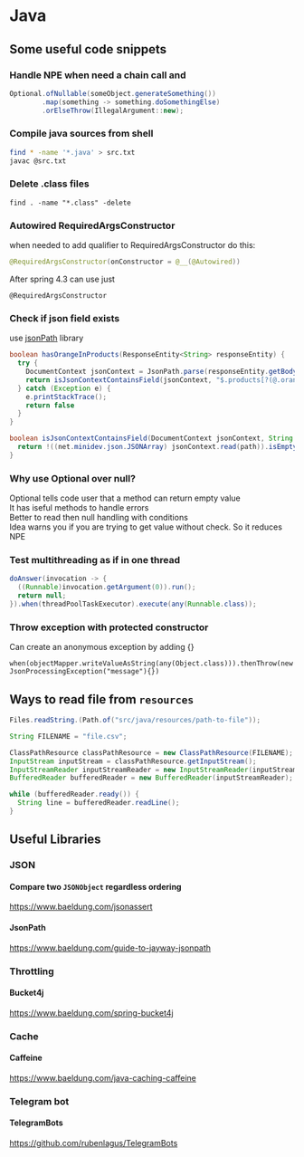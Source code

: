 # Java

## Some useful code snippets

### Handle NPE when need a chain call and 
```java
Optional.ofNullable(someObject.generateSomething())
        .map(something -> something.doSomethingElse)
        .orElseThrow(IllegalArgument::new);
```

### Compile java sources from shell
```bash
find * -name '*.java' > src.txt
javac @src.txt
```

### Delete .class files
```
find . -name "*.class" -delete
```

### Autowired RequiredArgsConstructor
when needed to add qualifier to RequiredArgsConstructor do this:
```java
@RequiredArgsConstructor(onConstructor = @__(@Autowired))
```

After spring 4.3 can use just
```
@RequiredArgsConstructor
```

### Check if json field exists
use [jsonPath](https://www.baeldung.com/guide-to-jayway-jsonpath) library
```java
boolean hasOrangeInProducts(ResponseEntity<String> responseEntity) {
  try {
    DocumentContext jsonContext = JsonPath.parse(responseEntity.getBody());
    return isJsonContextContainsField(jsonContext, "$.products[?(@.orangeCount)].orangeCount");
  } catch (Exception e) {
    e.printStackTrace();
    return false
  }
}

boolean isJsonContextContainsField(DocumentContext jsonContext, String path) {
  return !((net.minidev.json.JSONArray) jsonContext.read(path)).isEmpty();
}
```

### Why use Optional over null?
Optional tells code user that a method can return empty value  
It has iseful methods to handle errors  
Better to read then null handling with conditions  
Idea warns you if you are trying to get value without check. So it reduces NPE  

### Test multithreading as if in one thread
```java
doAnswer(invocation -> {
  ((Runnable)invocation.getArgument(0)).run();
  return null;
}).when(threadPoolTaskExecutor).execute(any(Runnable.class));
```

### Throw exception with protected constructor
Can create an anonymous exception by adding {}
```
when(objectMapper.writeValueAsString(any(Object.class))).thenThrow(new JsonProcessingException("message"){})
```

## Ways to read file from `resources`
```java
Files.readString.(Path.of("src/java/resources/path-to-file"));
```

```java
String FILENAME = "file.csv";

ClassPathResource classPathResource = new ClassPathResource(FILENAME);
InputStream inputStream = classPathResource.getInputStream();
InputStreamReader inputStreamReader = new InputStreamReader(inputStream);
BufferedReader bufferedReader = new BufferedReader(inputStreamReader);

while (bufferedReader.ready()) {
  String line = bufferedReader.readLine();
}
```

## Useful Libraries
### JSON
#### Compare two `JSONObject` regardless ordering
https://www.baeldung.com/jsonassert

#### JsonPath
https://www.baeldung.com/guide-to-jayway-jsonpath

### Throttling
#### Bucket4j
https://www.baeldung.com/spring-bucket4j


### Cache
#### Caffeine
https://www.baeldung.com/java-caching-caffeine

### Telegram bot
#### TelegramBots
https://github.com/rubenlagus/TelegramBots

